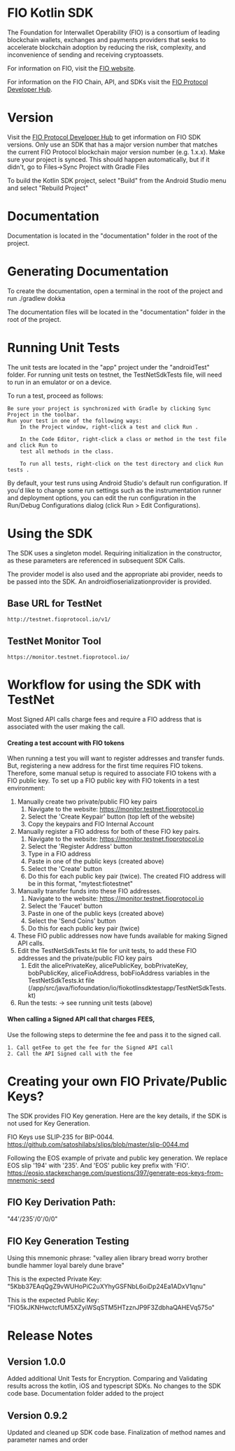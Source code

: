 # FIO Kotlin SDK
The Foundation for Interwallet Operability (FIO) is a consortium of leading blockchain wallets, exchanges and payments providers that seeks to accelerate blockchain adoption by reducing the risk, complexity, and inconvenience of sending and receiving cryptoassets.

For information on FIO, visit the [FIO website](https://fio.foundation).

For information on the FIO Chain, API, and SDKs visit the [FIO Protocol Developer Hub](https://developers.fioprotocol.io).

# Version 
Visit the [FIO Protocol Developer Hub](https://developers.fioprotocol.io) to get information on FIO SDK versions. Only use an SDK that has a major version number that matches the current FIO Protocol blockchain major version number (e.g. 1.x.x).
Make sure your project is synced.  This should happen automatically, but if it didn't, go to
Files->Sync Project with Gradle Files

To build the Kotlin SDK project, select "Build" from the Android Studio menu and select
"Rebuild Project"

# Documentation
Documentation is located in the "documentation" folder in the root of the project.

# Generating Documentation

To create the documentation, open a terminal in the root of the project and run ./gradlew dokka

The documentation files will be located in the "documentation" folder in the root of the project.

# Running Unit Tests

The unit tests are located in the "app" project under the "androidTest" folder.  For running unit tests on testnet, 
the TestNetSdkTests file, will need to run in an emulator or on a device.

To run a test, proceed as follows:

    Be sure your project is synchronized with Gradle by clicking Sync Project in the toolbar.
    Run your test in one of the following ways:
        In the Project window, right-click a test and click Run .

        In the Code Editor, right-click a class or method in the test file and click Run to
        test all methods in the class.

        To run all tests, right-click on the test directory and click Run tests .

By default, your test runs using Android Studio's default run configuration.  If you'd like to
change some run settings such as the instrumentation runner and deployment options, you can
edit the run configuration in the Run/Debug Configurations dialog (click Run > Edit Configurations).

# Using the SDK
The SDK uses a singleton model.  Requiring initialization in the constructor, as these parameters are referenced in subsequent SDK Calls.  

The provider model is also used and the appropriate abi provider, needs to be passed into the SDK.  An androidfioserializationprovider is provided.

## Base URL for TestNet
	http://testnet.fioprotocol.io/v1/

## TestNet Monitor Tool
	https://monitor.testnet.fioprotocol.io/

# Workflow for using the SDK with TestNet
Most Signed API calls charge fees and require a FIO address that is associated with the user making the call. 

#### Creating a test account with FIO tokens
When running a test you will want to register addresses and transfer funds. But, registering a new address for the first time requires FIO tokens. Therefore, some manual setup is required to associate FIO tokens with a FIO public key. To set up a FIO public key with FIO tokents in a test environment:
 
1. Manually create two private/public FIO key pairs 
	1. Navigate to the website: https://monitor.testnet.fioprotocol.io
	2. Select the 'Create Keypair' button (top left of the website)
	3. Copy the keypairs and FIO Internal Account 
2. Manually register a FIO address for both of these FIO key pairs. 
	1. Navigate to the website: https://monitor.testnet.fioprotocol.io
	2. Select the 'Register Address' button
	3. Type in a FIO address 
	4. Paste in one of the public keys (created above)
	5. Select the 'Create' button
	6. Do this for each public key pair (twice).  The created FIO address will be in this format, "mytest:fiotestnet"
3. Manually transfer funds into these FIO addresses.
	1. Navigate to the website: https://monitor.testnet.fioprotocol.io
	2. Select the 'Faucet' button
	3. Paste in one of the public keys (created above)
	4. Select the 'Send Coins' button
	5. Do this for each public key pair (twice)
4. These FIO public addresses now have funds available for making Signed API calls.
5. Edit the TestNetSdkTests.kt file for unit tests, to add these FIO addresses and the private/public FIO key pairs
	1. Edit the alicePrivateKey, alicePublicKey, bobPrivateKey, bobPublicKey, aliceFioAddress, bobFioAddress variables in the TestNetSdkTests.kt file (/app/src/java/fiofoundation/io/fiokotlinsdktestapp/TestNetSdkTests.kt)
6. Run the tests: 
	-> see running unit tests (above)

#### When calling a Signed API call that charges FEES, 
Use the following steps to determine the fee and pass it to the signed call.

	1. Call getFee to get the fee for the Signed API call
	2. Call the API Signed call with the fee

# Creating your own FIO Private/Public Keys?
The SDK provides FIO Key generation.  Here are the key details, if the SDK is not used for Key Generation.

FIO Keys use SLIP-235 for BIP-0044.
https://github.com/satoshilabs/slips/blob/master/slip-0044.md

Following the EOS example of private and public key generation. We replace EOS slip '194' with '235'.  And 'EOS' public key prefix with 'FIO'.
https://eosio.stackexchange.com/questions/397/generate-eos-keys-from-mnemonic-seed

##  FIO Key Derivation Path:
"44'/235'/0'/0/0"

## FIO Key Generation Testing

Using this mnemonic phrase:
"valley alien library bread worry brother bundle hammer loyal barely dune brave"

This is the expected Private Key:
"5Kbb37EAqQgZ9vWUHoPiC2uXYhyGSFNbL6oiDp24Ea1ADxV1qnu"

This is the expected Public Key:
"FIO5kJKNHwctcfUM5XZyiWSqSTM5HTzznJP9F3ZdbhaQAHEVq575o"

# Release Notes

## Version 1.0.0
Added additional Unit Tests for Encryption.  Comparing and Validating results across the kotlin, iOS and typescript SDKs.
No changes to the SDK code base.
Documentation folder added to the project

## Version 0.9.2
Updated and cleaned up SDK code base.
Finalization of method names and parameter names and order



